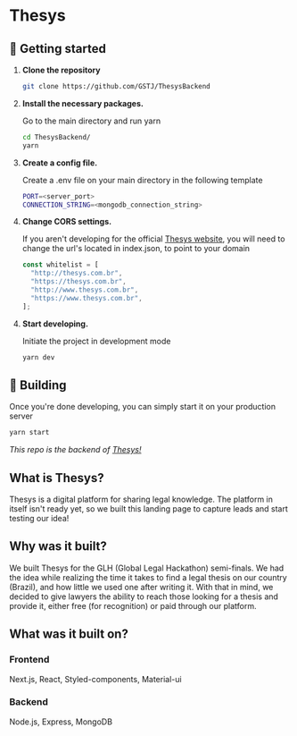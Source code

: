 # Thesys

## 🚀 Getting started

1.  **Clone the repository**

    ```sh
    git clone https://github.com/GSTJ/ThesysBackend
    ```

2.  **Install the necessary packages.**

    Go to the main directory and run yarn

    ```sh
    cd ThesysBackend/
    yarn
    ```

3.  **Create a config file.**

    Create a .env file on your main directory in the following template

    ```sh
    PORT=<server_port>
    CONNECTION_STRING=<mongodb_connection_string>
    ```

4.  **Change CORS settings.**

    If you aren't developing for the official [Thesys website](https://www.thesys.com.br/), you will need to change the url's located in index.json, to point to your domain

    ```js
    const whitelist = [
      "http://thesys.com.br",
      "https://thesys.com.br",
      "http://www.thesys.com.br",
      "https://www.thesys.com.br",
    ];
    ```

4)  **Start developing.**

    Initiate the project in development mode

    ```sh
    yarn dev
    ```

## 🚀 Building

Once you're done developing, you can simply start it on your production server

```sh
yarn start
```

_This repo is the backend of [Thesys!](https://github.com/GSTJ/Thesys)_

## What is Thesys?

Thesys is a digital platform for sharing legal knowledge. The platform in itself isn't ready yet, so we built this landing page to capture leads and start testing our idea!

## Why was it built?

We built Thesys for the GLH (Global Legal Hackathon) semi-finals.
We had the idea while realizing the time it takes to find a legal thesis on our country (Brazil), and how little we used one after writing it. With that in mind, we decided to give lawyers the ability to reach those looking for a thesis and provide it, either free (for recognition) or paid through our platform.

## What was it built on?

### Frontend

Next.js, React, Styled-components, Material-ui

### Backend

Node.js, Express, MongoDB
